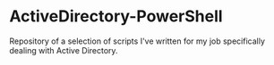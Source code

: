 # ActiveDirectory-PowerShell


Repository of a selection of scripts I've written for my job specifically dealing with Active Directory.
